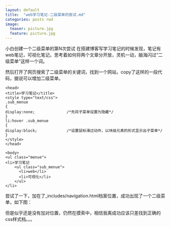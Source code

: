 ```yaml
---
layout: default
title:  "web学习笔记-二级菜单的尝试.md"
categories: posts rwd
image:
  teaser: picture.jpg
  feature: picture.jpg
---
```











































小白创建一个二级菜单的第N次尝试
在搭建博客写学习笔记的时候发现，笔记有web笔记，可视化笔记。思考着如何将两个文章分开放，灵机一动，脑海闪过“二级菜单”这样一个词。

然后打开了网页搜索了二级菜单的关键词，找到一个网站，copy了这样的一段代码，据说可以增加二级菜单。


```
<head>  
<title>学习笔记</title>  
<style type="text/css">  
.sub_menue  
{  
display:none;              /*先将子菜单设置为隐藏*/  
}  
li:hover .sub_menue  
{  
display:block;             /*设置鼠标滑过动作，以块级元素的形式显示出子菜单*/  
}  
</style>  
</head>  
  
<body>  
<ul class="menue">  
<li>学习笔记 
    <ul class="sub_menue">  
      <li>web</li>  
      <li>可视化</li>  
    </ul>  
</li>  

```

尝试了一下，加在了_includes/navigation.html档案位置，成功出现了一个二级菜单，如下图：


但是似乎还是没有加对位置，仍然在摸索中，相信我离成功应该只差找到正确的css样式档。。。
